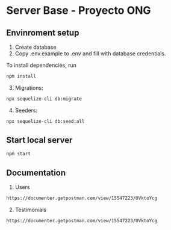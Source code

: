 # Server Base - Proyecto ONG


## Envinroment setup

1) Create database
2) Copy .env.example to .env and fill with database credentials.

To install dependencies, run
``` bash
npm install
```

3) Migrations:
``` bash
npx sequelize-cli db:migrate
```

4) Seeders:
``` bash
npx sequelize-cli db:seed:all
```

## Start local server

``` bash
npm start
```

## Documentation

1) Users
``` bash
https://documenter.getpostman.com/view/15547223/UVktoYcg
```
2) Testimonials
``` bash
https://documenter.getpostman.com/view/15547223/UVktoYcg
```
